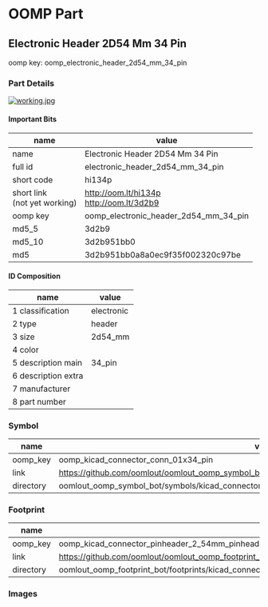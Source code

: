 # OOMP Part  
## Electronic Header 2D54 Mm 34 Pin  
  
oomp key: oomp_electronic_header_2d54_mm_34_pin  
  
### Part Details  
  
[![working.jpg](working_600.jpg)](working.jpg)  
  
#### Important Bits  
| name | value | 
| --- | --- | 
| name | Electronic Header 2D54 Mm 34 Pin | 
| full id | electronic_header_2d54_mm_34_pin | 
| short code | hi134p | 
| short link<br>(not yet working) | http://oom.lt/hi134p<br>http://oom.lt/3d2b9 | 
| oomp key | oomp_electronic_header_2d54_mm_34_pin | 
| md5_5 | 3d2b9 | 
| md5_10 | 3d2b951bb0 | 
| md5 | 3d2b951bb0a8a0ec9f35f002320c97be | 
#### ID Composition  
| name | value | 
| --- | --- | 
| 1 classification | electronic | 
| 2 type | header | 
| 3 size | 2d54_mm | 
| 4 color |  | 
| 5 description main | 34_pin | 
| 6 description extra |  | 
| 7 manufacturer |  | 
| 8 part number |  | 
### Symbol  
| name | value | 
| --- | --- | 
| oomp_key | oomp_kicad_connector_conn_01x34_pin | 
| link | https://github.com/oomlout/oomlout_oomp_symbol_bot/tree/main/symbols/kicad_connector_conn_01x34_pin | 
| directory | oomlout_oomp_symbol_bot/symbols/kicad_connector_conn_01x34_pin//working/working.kicad_sym | 
### Footprint  
| name | value | 
| --- | --- | 
| oomp_key | oomp_kicad_connector_pinheader_2_54mm_pinheader_1x34_p2_54mm_vertical | 
| link | https://github.com/oomlout/oomlout_oomp_footprint_bot/tree/main/foootprntss/kicad_connector_pinheader_2_54mm_pinheader_1x34_p2_54mm_vertical | 
| directory | oomlout_oomp_footprint_bot/footprints/kicad_connector_pinheader_2_54mm_pinheader_1x34_p2_54mm_vertical//working/working.kicad_mod | 
### Images  
